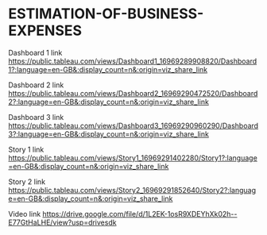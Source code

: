 # ESTIMATION-OF-BUSINESS-EXPENSES

Dashboard 1 link https://public.tableau.com/views/Dashboard1_16969289908820/Dashboard1?:language=en-GB&:display_count=n&:origin=viz_share_link

Dashboard 2 link https://public.tableau.com/views/Dashboard2_16969290472520/Dashboard2?:language=en-GB&:display_count=n&:origin=viz_share_link

Dashboard 3 link https://public.tableau.com/views/Dashboard3_16969290960290/Dashboard3?:language=en-GB&:display_count=n&:origin=viz_share_link

Story 1 link https://public.tableau.com/views/Story1_16969291402280/Story1?:language=en-GB&:display_count=n&:origin=viz_share_link

Story 2 link https://public.tableau.com/views/Story2_16969291852640/Story2?:language=en-GB&:display_count=n&:origin=viz_share_link

Video link https://drive.google.com/file/d/1L2EK-1osR9XDEYhXk02h--E77GtHaLHE/view?usp=drivesdk
